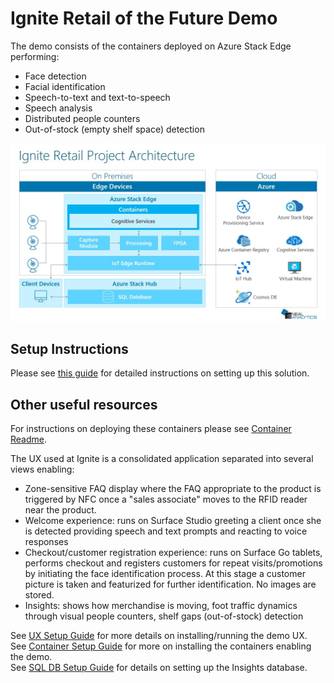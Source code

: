 # Ignite Retail of the Future Demo

The demo consists of the containers deployed on Azure Stack Edge performing:

* Face detection
* Facial identification
* Speech-to-text and text-to-speech
* Speech analysis
* Distributed people counters
* Out-of-stock (empty shelf space) detection

![Ignite Retail Architecture Diagram](imgs/Architecture-Diagram.jpg)


## Setup Instructions
Please see [this guide](setup_instructions.md) for detailed instructions on setting up this solution.

## Other useful resources

For instructions on deploying these containers please see [Container Readme](IgniteSolution/README.md).

The UX used at Ignite is a consolidated application separated into several views enabling:

* Zone-sensitive FAQ display where the FAQ appropriate to the product is triggered by NFC once a "sales associate" moves to the RFID reader near the product.
* Welcome experience: runs on Surface Studio greeting a client once she is detected providing speech and text prompts and reacting to voice responses
* Checkout/customer registration experience: runs on Surface Go tablets, performs checkout and registers customers for repeat visits/promotions by initiating the face identification process. At this stage a customer picture is taken and featurized for further identification. No images are stored.
* Insights: shows how merchandise is moving, foot traffic dynamics through visual people counters, shelf gaps (out-of-stock) detection

See [UX Setup Guide](IgniteDemoApp/README.md) for more details on installing/running the demo UX.  
See [Container Setup Guide](IgniteSolution/README.md) for more on installing the containers enabling the demo.  
See [SQL DB Setup Guide](sql-backend/README.md) for details on setting up the Insights database.

